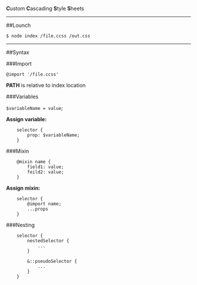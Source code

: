 **C**ustom **C**ascading **S**tyle **S**heets 

---

##Lounch

`$ node index /file.ccss /out.css`

****

##Syntax

###Import

`@import '/file.ccss'`

**PATH** is relative to index location


###Variables 

`$variableName = value`;

**Assign variable:**

```
    selector {
        prop: $variableName;
    }
```

###Mixin

```
    @mixin name {
        field1: value;
        feild2: value;
    }
```

**Assign mixin:**

```
    selector {
        @import name;
        ...props
    }
```

###Nesting

```
    selector {
        nestedSelector {
            ...
        }

        &::pseudoSelector {
            ...
        }
    }
```
